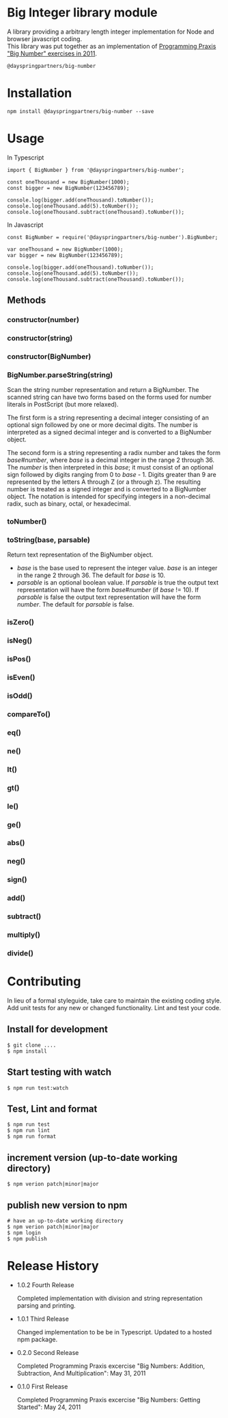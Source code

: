 Big Integer library module
==========================

A library providing a arbitrary length integer implementation for Node and browser javascript coding.  
This library was put together as an implementation of [Programming Praxis "Big Number" exercises in 2011](https://programmingpraxis.com/2011/05/31/big-numbers-addition-subtraction-and-multiplication/).

`
@dayspringpartners/big-number
`

# Installation

    npm install @dayspringpartners/big-number --save

# Usage

In Typescript
```
import { BigNumber } from '@dayspringpartners/big-number';

const oneThousand = new BigNumber(1000);
const bigger = new BigNumber(123456789);

console.log(bigger.add(oneThousand).toNumber());
console.log(oneThousand.add(5).toNumber());
console.log(oneThousand.subtract(oneThousand).toNumber());
```

In Javascript
```
const BigNumber = require('@dayspringpartners/big-number').BigNumber;

var oneThousand = new BigNumber(1000);
var bigger = new BigNumber(123456789);

console.log(bigger.add(oneThousand).toNumber());
console.log(oneThousand.add(5).toNumber());
console.log(oneThousand.subtract(oneThousand).toNumber());
```

## Methods

### constructor(number)
### constructor(string)
### constructor(BigNumber)

### BigNumber.parseString(string)

Scan the string number representation and return a BigNumber. The scanned string can have two forms 
based on the forms used for number literals in PostScript (but more relaxed). 

The first form is a string representing a decimal integer consisting of an optional sign followed by 
one or more decimal digits. The number is interpreted as a signed decimal integer and is converted 
to a BigNumber object. 

The second form is a string representing a radix number and takes the form _base_#_number_, where _base_ 
is a decimal integer in the range 2 through 36. The _number_ is then interpreted in this _base_; it must 
consist of an optional sign followed by digits ranging from 0 to _base_ - 1. Digits greater than 9 are 
represented by the letters A through Z (or a through z). The resulting number is treated as a signed integer 
and is converted to a BigNumber object. The notation is intended for specifying integers in a non-decimal 
radix, such as binary, octal, or hexadecimal.

### toNumber()
### toString(base, parsable)

Return text representation of the BigNumber object.

- _base_ is the base used to represent the integer value. _base_ is an integer in the range 2 through 36.
The default for _base_ is 10. 
- _parsable_ is an optional boolean value. If _parsable_ is true the output text representation will have 
the form _base_#_number_ (if _base_ != 10). If _parsable_ is false the output text representation will 
have the form _number_. The default for _parsable_ is false.

### isZero()
### isNeg()
### isPos()
### isEven()
### isOdd()

### compareTo()
### eq()
### ne()
### lt()
### gt()
### le()
### ge()

### abs()
### neg()
### sign()
### add()
### subtract()
### multiply()
### divide()

# Contributing

In lieu of a formal styleguide, take care to maintain the existing coding style.
Add unit tests for any new or changed functionality. Lint and test your code.

## Install for development
```
$ git clone ....
$ npm install
```

## Start testing with watch
```
$ npm run test:watch
```

## Test, Lint and format
```
$ npm run test
$ npm run lint
$ npm run format
```

## increment version (up-to-date working directory)
```
$ npm verion patch|minor|major
```

## publish new version to npm
```
# have an up-to-date working directory
$ npm verion patch|minor|major
$ npm login
$ npm publish
```

# Release History

* 1.0.2 Fourth Release 

    Completed implementation with division and string representation parsing and printing.

* 1.0.1 Third Release 

    Changed implementation to be be in Typescript. Updated to a hosted npm package.

* 0.2.0 Second Release 

    Completed Programming Praxis excercise "Big Numbers: Addition, 
    Subtraction, And Multiplication": May 31, 2011

* 0.1.0 First Release 

    Completed Programming Praxis excercise "Big Numbers: 
    Getting Started": May 24, 2011
